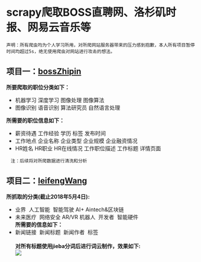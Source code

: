 scrapy爬取BOSS直聘网、洛杉矶时报、网易云音乐等
====
`声明：所有爬虫均为个人学习所用，对所爬网站服务器带来的压力感到抱歉，本人所有项目暂停时间均超过5s，绝无使用爬虫对网站进行攻击的想法。`
## 项目一：[bossZhipin](https://github.com/spytensor/Spiders/tree/master/bossZhipin)
**所要爬取的职位分类如下：**<br> 
* 机器学习  深度学习  图像处理  图像算法   
* 图像识别  语音识别  算法研究员 自然语言处理<br> 

**所需要的职位信息如下：**<br> 
* 薪资待遇   工作经验   学历   标签   发布时间  <br> 
* 工作地点    企业名称   企业类型    企业规模   企业融资情况  
* HR姓名   HR职业   HR在线情况   工作职位描述   工作标题   详情页面<br> 

    `注：后续将对所爬数据进行清洗和分析`<br>
## 项目二：[leifengWang](https://github.com/spytensor/Spiders/tree/master/leifeng)
**所抓取的分类(截止2018年5月4日):**<br>
* 业界  人工智能  智能驾驶  AI+ Aintech&区块链
* 未来医疗  网络安全  AR/VR 机器人  开发者  智能硬件<br>
**所需要的信息如下：**<br>
* 新闻链接  新闻标题  新闻作者  标签<br>  
**对所有标题使用jieba分词后进行词云制作，效果如下:**<br>
![](https://github.com/spytensor/Spiders/blob/master/leifeng/leifeng/analysis/22.png)
